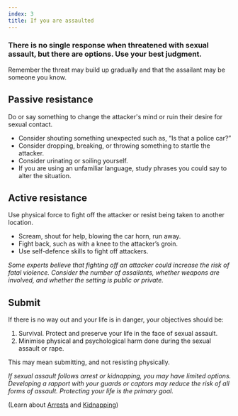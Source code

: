```yaml
---
index: 3
title: If you are assaulted
---
```

### There is no single response when threatened with sexual assault, but there are options. Use your best judgment. 

Remember the threat may build up gradually and that the assailant may be someone you know. 

## Passive resistance

Do or say something to change the attacker's mind or ruin their desire for sexual contact.

* Consider shouting something unexpected such as, “Is that a police car?”
* Consider dropping, breaking, or throwing something to startle the attacker. 
* Consider urinating or soiling yourself.
* If you are using an unfamiliar language, study phrases you could say to alter the situation.

## Active resistance

Use physical force to fight off the attacker or resist being taken to another location.  

*	Scream, shout for help, blowing the car horn, run away.
*  	Fight back, such as with a knee to the attacker’s groin.
*	Use self-defence skills to fight off attackers.

*Some experts believe that fighting off an attacker could increase the risk of fatal violence. Consider the number of assailants, whether weapons are involved, and whether the setting is public or private.*

## Submit

If there is no way out and your life is in danger, your objectives should be: 

1. Survival. Protect and preserve your life in the face of sexual assault. 
2. Minimise physical and psychological harm done during the sexual assault or rape.

This may mean submitting, and not resisting physically.

*If sexual assault follows arrest or kidnapping, you may have limited options. Developing a rapport with your guards or captors may reduce the risk of all forms of assault. Protecting your life is the primary goal.*

(Learn about [Arrests](umbrella://incident-response/arrests) and [Kidnapping](umbrella://incident-response/kidnapping))
